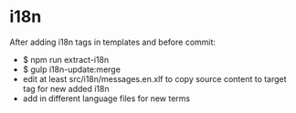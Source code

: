 # i18n

After adding i18n tags in templates and before commit:

 - $ npm run extract-i18n
 - $ gulp i18n-update:merge
 - edit at least src/i18n/messages.en.xlf to copy source content to target tag for new added i18n
 - add <target/> in different language files for new terms
 